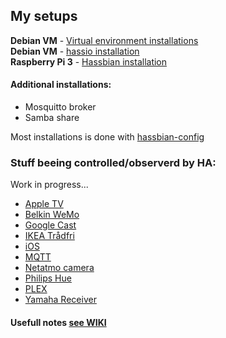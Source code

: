## My setups
**Debian VM**      - [Virtual environment installations](https://home-assistant.io/docs/installation/virtualenv/)  
**Debian VM**      - [hassio installation](https://home-assistant.io/hassio/installation/#alternative-install-on-generic-linux-server)  
**Raspberry Pi 3** - [Hassbian installation](https://github.com/home-assistant/pi-gen/releases/latest)  


#### Additional installations:
- Mosquitto broker  
- Samba share  

Most installations is done with [hassbian-config](https://github.com/home-assistant/hassbian-scripts/releases/latest)  

### Stuff beeing controlled/observerd by HA:
Work in progress...  
* [Apple TV](https://home-assistant.io/components/apple_tv/)
* [Belkin WeMo](https://home-assistant.io/components/wemo/)
* [Google Cast](https://home-assistant.io/components/media_player.cast/)
* [IKEA Trådfri](https://home-assistant.io/components/tradfri/)
* [iOS](https://home-assistant.io/docs/ecosystem/ios/)
* [MQTT](https://home-assistant.io/components/mqtt/)
* [Netatmo camera](https://home-assistant.io/components/camera.netatmo/)
* [Philips Hue](https://home-assistant.io/components/hue/)
* [PLEX](https://home-assistant.io/components/media_player.plex/)
* [Yamaha Receiver](https://home-assistant.io/components/media_player.yamaha/)

#### Usefull notes [see WIKI](https://github.com/ludeeus/hass-config/wiki)
